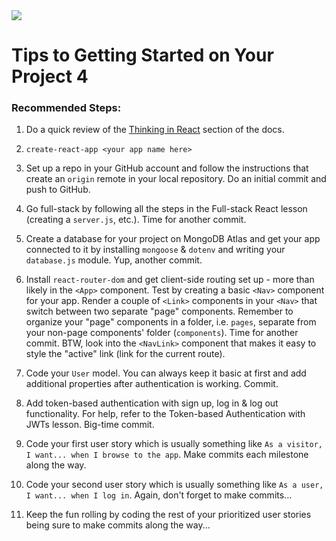 <img src="https://i.imgur.com/ZFR59xq.png">

# Tips to Getting Started on Your Project 4

### Recommended Steps:

1. Do a quick review of the [Thinking in React](https://reactjs.org/docs/thinking-in-react.html) section of the docs.

1. `create-react-app <your app name here>`

1. Set up a repo in your GitHub account and follow the instructions that create an `origin` remote in your local repository.  Do an initial commit and push to GitHub.

1. Go full-stack by following all the steps in the Full-stack React lesson (creating a `server.js`, etc.).  Time for another commit.

1. Create a database for your project on MongoDB Atlas and get your app connected to it by installing `mongoose` & `dotenv` and writing your `database.js` module.  Yup, another commit.

1. Install `react-router-dom` and get client-side routing set up - more than likely in the `<App>` component.  Test by creating a basic `<Nav>` component for your app. Render a couple of `<Link>` components in your `<Nav>` that switch between two separate "page" components. Remember to organize your "page" components in a folder, i.e. `pages`, separate from your non-page components' folder (`components`). Time for another commit. BTW, look into the `<NavLink>` component that makes it easy to style the "active" link (link for the current route).

1. Code your `User` model. You can always keep it basic at first and add additional properties after authentication is working.  Commit.

1. Add token-based authentication with sign up, log in & log out functionality. For help, refer to the Token-based Authentication with JWTs lesson.  Big-time commit.

1. Code your first user story which is usually something like `As a visitor, I want... when I browse to the app`.  Make commits each milestone along the way.

1. Code your second user story which is usually something like `As a user, I want... when I log in`.  Again, don't forget to make commits...

1. Keep the fun rolling by coding the rest of your prioritized user stories being sure to make commits along the way...
